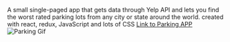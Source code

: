 
A small single-paged app that gets data through Yelp API and lets you find the worst rated parking lots from any city or state around the world.
created with react, redux, JavaScript and lots of CSS
[Link to Parking APP](https://dimitritriantafilo.github.io/parking/ "Parking APP")
![Parking Gif](https://i.imgur.com/UQ2U0EQ.gif)
